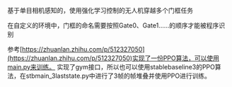 基于单目相机感知的，使用强化学习控制的无人机穿越多个门框任务

在自定义的环境中，门框的命名需要按照Gate0、Gate1……的顺序才能被程序识别

参考[https://zhuanlan.zhihu.com/p/512327050](https://zhuanlan.zhihu.com/p/512327050)实现了一份PPO算法，可以使用main.py来训练。
实现了gym接口，所以也可以使用stablebaseline3的PPO算法，在stbmain_3laststate.py中进行了3帧的帧堆叠并使用PPO进行训练。

